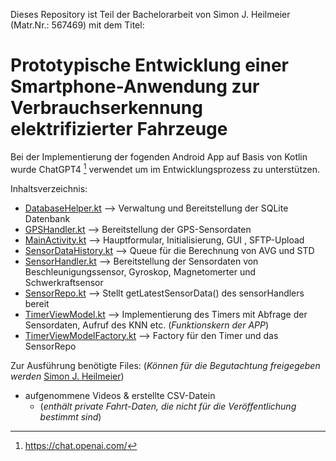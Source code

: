 Dieses Repository ist Teil der Bachelorarbeit von Simon J. Heilmeier (Matr.Nr.: 567469) mit dem Titel:

# Prototypische Entwicklung einer Smartphone-Anwendung zur Verbrauchserkennung elektrifizierter Fahrzeuge

Bei der Implementierung der fogenden Android App auf Basis von Kotlin wurde ChatGPT4 [^1] verwendet um im Entwicklungsprozess zu unterstützen.

Inhaltsverzeichnis:

- [DatabaseHelper.kt](https://github.com/567469/logmlsensordata/blob/master/app/src/main/java/com/example/logmlsensordata/DatabaseHelper.kt)  --> Verwaltung und Bereitstellung der SQLite Datenbank
- [GPSHandler.kt](https://github.com/567469/logmlsensordata/blob/master/app/src/main/java/com/example/logmlsensordata/GPSHandler.kt)  --> Bereitstellung der GPS-Sensordaten
- [MainActivity.kt](https://github.com/567469/logmlsensordata/blob/master/app/src/main/java/com/example/logmlsensordata/MainActivity.kt)  --> Hauptformular, Initialisierung, GUI , SFTP-Upload
- [SensorDataHistory.kt](https://github.com/567469/logmlsensordata/blob/master/app/src/main/java/com/example/logmlsensordata/SensorDataHistory.kt)  --> Queue für die Berechnung von AVG und STD
- [SensorHandler.kt](https://github.com/567469/logmlsensordata/blob/master/app/src/main/java/com/example/logmlsensordata/SensorHandler.kt)  --> Bereitstellung der Sensordaten von Beschleunigungssensor, Gyroskop, Magnetomerter und Schwerkraftsensor
- [SensorRepo.kt](https://github.com/567469/logmlsensordata/blob/master/app/src/main/java/com/example/logmlsensordata/SensorRepo.kt)  --> Stellt getLatestSensorData() des sensorHandlers bereit
- [TimerViewModel.kt](https://github.com/567469/logmlsensordata/blob/master/app/src/main/java/com/example/logmlsensordata/TimerViewModel.kt)  --> Implementierung des Timers mit Abfrage der Sensordaten, Aufruf des KNN etc. (*Funktionskern der APP*)
- [TimerViewModelFactory.kt](https://github.com/567469/logmlsensordata/blob/master/app/src/main/java/com/example/logmlsensordata/TimerViewModelFactory.kt)  --> Factory für den Timer und das SensorRepo

Zur Ausführung benötigte Files: (*Können für die Begutachtung freigegeben werden* [Simon J. Heilmeier](mailto:567469@fom-net.de?subject=[GitHub]%20Daten-Freigabe))

- aufgenommene Videos & erstellte CSV-Datein
  - (*enthält private Fahrt-Daten, die nicht für die Veröffentlichung bestimmt sind*) 



[^1]: https://chat.openai.com/

